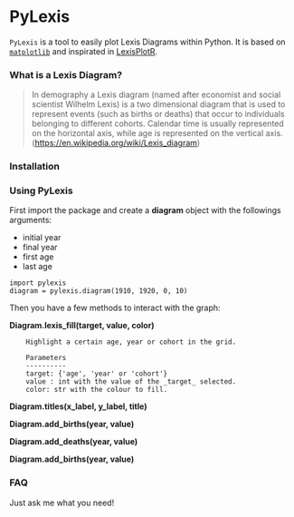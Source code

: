 # PyLexis

`PyLexis` is a tool to easily plot Lexis Diagrams within Python. It is based on [`matplotlib`](https://matplotlib.org/) and inspirated in 
[LexisPlotR](https://github.com/ottlngr/LexisPlotR).

### What is a Lexis Diagram?

> In demography a Lexis diagram (named after economist and social scientist Wilhelm Lexis) is a two dimensional diagram that is used to represent events 
(such as births or deaths) that occur to individuals belonging to different cohorts. Calendar time is usually represented on the horizontal axis, while 
age is represented on the vertical axis. (<https://en.wikipedia.org/wiki/Lexis_diagram>)

### Installation

### Using PyLexis

First import the package and create a **diagram** object with the followings arguments:
- initial year
- final year
- first age
- last age

```
import pylexis
diagram = pylexis.diagram(1910, 1920, 0, 10)
```

Then you have a few methods to interact with the graph:

**Diagram.lexis_fill(target, value, color)**

        Highlight a certain age, year or cohort in the grid.

        Parameters
        ----------
        target: {'age', 'year' or 'cohort'}
        value : int with the value of the _target_ selected.
        color: str with the colour to fill.

**Diagram.titles(x_label, y_label, title)**

**Diagram.add_births(year, value)**

**Diagram.add_deaths(year, value)**

**Diagram.add_births(year, value)**

 
### FAQ

Just ask me what you need!
